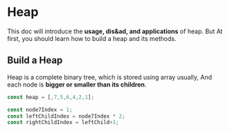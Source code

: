 # Heap

This doc will introduce the **usage, dis&ad, and applications** of heap.
But At first, you should learn how to build a heap and its methods.

## Build a Heap

Heap is a complete binary tree, which is stored using array usually,
And each node is **bigger or smaller than its children**.

```js
const heap = [,7,5,6,4,2,1];

const node7Index = 1;
const leftChildIndex = node7Index * 2;
const rightChildIndex = leftChild+1;
```